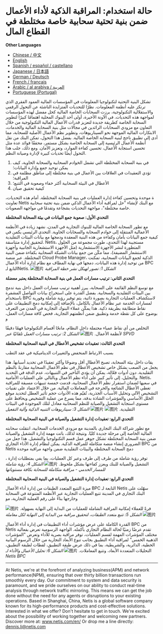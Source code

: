 # حالة استخدام: المراقبة الذكية لأداء الأعمال ضمن بنية تحتية سحابية خاصة مختلطة في القطاع المال


**Other Languages**

+ [Chinese / 中文](https://github.com/lvdeshuii/OverFlow/blob/main/docs/zh/Smart-Business-Performance-Monitoring-in-Financial-Private-Cloud-Hybrid-Architectures-zh.md)
+ [English](https://github.com/lvdeshuii/OverFlow/blob/main/docs/en/Smart-Business-Performance-Monitoring-in-Financial-Private-Cloud-Hybrid-Architectures-en.md)
+ [Spanish / español / castellano](https://github.com/lvdeshuii/OverFlow/blob/main/docs/es/Smart-Business-Performance-Monitoring-in-Financial-Private-Cloud-Hybrid-Architectures-es.md)
+ [Japanese / 日本語](https://github.com/lvdeshuii/OverFlow/blob/main/docs/ja/Smart-Business-Performance-Monitoring-in-Financial-Private-Cloud-Hybrid-Architectures-ja.md)
+ [German / Deutsch](https://github.com/lvdeshuii/OverFlow/blob/main/docs/de/Smart-Business-Performance-Monitoring-in-Financial-Private-Cloud-Hybrid-Architectures-de.md)
+ [French / français](https://github.com/lvdeshuii/OverFlow/blob/main/docs/fr/Smart-Business-Performance-Monitoring-in-Financial-Private-Cloud-Hybrid-Architectures-fr.md)
+ [Arabic / al arabiya / العربية](https://github.com/lvdeshuii/OverFlow/blob/main/docs/ar/Smart-Business-Performance-Monitoring-in-Financial-Private-Cloud-Hybrid-Architectures-ar.md)
+ [Portuguese (Portugal)](https://github.com/lvdeshuii/OverFlow/blob/main/docs/pt/Smart-Business-Performance-Monitoring-in-Financial-Private-Cloud-Hybrid-Architectures-pt.md)



تشكل البنية التحتية لتكنولوجيا المعلومات في المؤسسات المالية العمود الفقري الذي ترتكز عليه أنظمة المعلومات. نظرًا للتحديات المتزايدة الناشئة عن التحول الرقمي والاستقلالية التكنولوجية، برزت السحابات الخاصة المالية كحل مفضل لهذه المؤسسات لمواجهة هذه التحديات. في الآونة الأخيرة، أولى أحد البنوك المحلية اهتمامًا كبيرًا لتطوير السحابة الخاصة كطريقة جديدة لتعزيز قدرات الأعمال المالية التكنولوجية من خلال التعاون مع مزودي السحابات الرائدين في مجالات مثل بنية السحابة المالية والخدمات، الابتكارات المالية الموجهة نحو السيناريوهات، وتطوير نظم الأعمال الأصلية للسحابة، مما أدى إلى تطبيق ناجح لبنية السحابة الخاصة المالية. بفضل هذا التحول، تمكن البنك من نقل أنظمة الأعمال الرئيسية إلى السحابة الخاصة بشكل مستمر، محققًا فوائد عدة مثل تحسين استجابة الأعمال، تحسين كفاءة الموارد، وتعزيز الأمان. ومع ذلك، جلب هذا التحول أيضًا تحديات كبيرة لإدارة وصيانة النظم.

1. في بنية السحابة المختلطة التي تشمل الخوادم السحابية والسحابة الحاوية، كيف يمكن توحيد جمع وإدارة البيانات؛
2. تؤدي التعقيدات في العلاقات بين الأعمال في بنية مختلطة إلى مناطق مظلمة في المراقبة؛
3. الأعطال في البيئة السحابية أكثر خفاء وصعوبة في التتبع؛
4. كيفية تحقيق صيان

ة موحدة وتحسين كفاءة إدارة العمليات في بنية السحابة المختلطة.
أمام هذه التحديات، تعاونت Netis مع البنك لإنشاء "حل لمراقبة أداء الأعمال الذكي ضمن بنية تحتية سحابية خاصة مختلطة"، مواجهة التحديات بشجاعة وتقدمًا في مواجهة الصعوبات.



**التحدي الأول: صعوبة جمع البيانات في بيئة السحابة المختلطة**

مع تطور السحابة الخاصة المالية للبنوك التجارية في المدن، نشهد زيادة في الأنظمة الأعمالية المنتقلة إلى خوادم السحابة والسحابات الحاوية. التحدي الرئيسي يكمن في كيفية جمع البيانات بأمان وكفاءة من هذه البنية المعقدة ودمجها مع بيانات البيئات التقليدية لتحقيق إدارة متناسقة. Netis، مستجيبة لهذا التحدي، طورت مجموعة من الحلول المتطورة لنشر الأجهزة الاستشعارية (مثل الأجهزة الاستشعارية الجانبية وأجهزة الاستشعار المضيفة)، مما مكّن من جمع بيانات الشبكة السحابية بكفاءة ضمن البنية المختلطة. عبر منصة Cloud Probe Manager، الذكية لجمع البيانات السحابية، تمكنت من توحيد إدارة هذه البيانات، دمجها في نهاية المطاف مع نظام إدارة أداء الأعمال BPC التابع لـNetis.
![图片](https://mmbiz.qpic.cn/mmbiz_jpg/o672k3fsicq3aiabrR0ibCBLmsV6iae9IV8eicSYpc2jHwmXaszCfF6HXqPXXba4nFMFro0zT1qjp3Vzjz9b6vuojuw/640?wx_fmt=jpeg&wxfrom=5&wx_lazy=1&wx_co=1)
 *الشكل 1: تصور لهيكل نشر خطة المراقبة*

**التحدي الثاني: ترتيب مسارات العمل في بنية السحابة المختلطة يعتبر معضلة**

مع توسع النظم القائمة على السحابة، يبرز أهمية ترتيب مسارات العمل داخل بنية تدمج بين البيئات التقليدية والسحابية. بفضل القدرة على استخراج بيانات التواصل المشفرة باستخدام BPC لاستكشاف العمليات التجارية بصورة ذاتية، يتم توفير رؤية شاملة وفورية لمسارات الخدمة عبر نظام الأعمال بالكامل، بالإضافة إلى إمكانية دمج التطبيقات على نقاط متطابقة بطريقة ذكية. هذا يمكّن عملاء البنوك التجارية في المدن من التعرف بوضوح على كل نقطة خدمة وتطبيق ضمن أنظمتهم التجارية، فحص كافة مسارات العمل، و

التخلص من أي نقاط عمياء محتملة داخل النظام، مانحًا أقسام التكنولوجيا فهمًا دقيقًا لأنظمة الأعمال.
![图片](https://mmbiz.qpic.cn/mmbiz_jpg/o672k3fsicq3aiabrR0ibCBLmsV6iae9IV8eOnrHmIC2n9WcbibYwPFRPQPZ96KHdQiahRjibd6tGibHPuYzUFLbjV6thQ/640?wx_fmt=jpeg&wxfrom=5&wx_lazy=1&wx_co=1)
*الشكل 2: ترتيب مسارات العمل تلقائيًا عبر SPVD*

**التحدي الثالث: تعقيدات تشخيص الأعطال في البنية السحابية المختلطة**

بسبب الارتباط المنخفض والتغييرات الديناميكية في عقد التطب

يقات داخل بيئة السحابة، تصبح الأعطال أقل وضوحًا وأكثر تعقيدًا في تحديد أسبابها. هذا يجعل من الصعب بشكل خاص تشخيص الأعطال في نظم الأعمال السحابية مقارنةً بالنظم التقليدية. دون أدوات فعّالة، يمكن أن يؤدي التأخير في التنبيهات، عدم الدقة في التحديد والتحليل، إلى تأثير كبير على أداء نظم الأعمال وبالتالي على العمليات الأمامية.
Netis، في سعيها لضمان استقرار نظم الأعمال السحابية، قدمت خمسة تنبيهات مسبقة للمراقبة تغطي الأعطال الشائعة والحرجة في المعاملات المالية. من خلال الاعتماد على تقنيات التشخيص الآلي وتحليل الأسباب الجذرية، تُقيّم هذه الأدوات حجم تأثير العطل لتحديد موقع الخلل الأساسي والمؤشرات الشاذة بدقة، مما يسرع من عملية التشخيص ويحافظ على مستوى استجابة التشغيل والصيانة للنظم السحابية معادل لتلك الموجودة في البيئات التقليدية.
![图片](https://mmbiz.qpic.cn/mmbiz_jpg/o672k3fsicq3aiabrR0ibCBLmsV6iae9IV8eZ07v3TGgWRswlTmhibicHKBdZia0OPxTMQxwHORfmGqvnMiahsTTYYJUuQ/640?wx_fmt=jpeg&wxfrom=5&wx_lazy=1&wx_co=1)
![图片](https://mmbiz.qpic.cn/mmbiz_jpg/o672k3fsicq3aiabrR0ibCBLmsV6iae9IV8ePCCCibQxF2DIvaTDHkIeTTBOTJs7MPO6BooPryicOAkZSsEcEYhXd1rw/640?wx_fmt=jpeg&wxfrom=5&wx_lazy=1&wx_co=1)
*الشكل 3: سيناريوهات التنبيه الذكية وآلية التفعيل*

**التحدي الرابع: تعقيدات إدارة التشغيل والصيانة في البنية السحابية المختلطة**

مع تطور شراكة البنك التجاري بالمدينة مع مزودي الخدمات السحابية، انتقلت سحابته المالية الخاصة إلى مرحلة جديدة كليًا. ونتيجة لذلك، باتت مهمة إدارة التشغيل والصيانة ضمن بنية السحابة المختلطة تشكل جوهر عمل قسم التكنولوجيا والتشغيل. هذا جعل من الضروري إنشاء منصة متكاملة للمراقبة الذكية. يمكن لنظام إدارة الأداء التجاري BPC من Netis دمج السحابة المختلطة والبيئات التقليدية ضمن واجهة مراقبة موحدة

، توفر رؤية شاملة من طرف إلى طرف وعبر كل العمليات، بما يفي بمتطلبات إدارة التشغيل والصيانة للبنك ويعزز كفاءتها بشكل ملحوظ.
![图片](https://mmbiz.qpic.cn/mmbiz_jpg/o672k3fsicq3aiabrR0ibCBLmsV6iae9IV8e7XjvzyrIL4l0ibJ9MQfBgGpdOMHve9iclMQvEicNURHvY5vx8kC9agXDg/640?wx_fmt=jpeg&wxfrom=5&wx_lazy=1&wx_co=1)
*الشكل 4: رؤية شاملة للمسار الخدمي - مراقبة متكاملة للسحابة بكافة مستوياتها*

**التحدي الرابع: تعقيدات إدارة التشغيل والصيانة في البنية السحابية المختلطة**

ميزة التتبع المتعدد الطبقات من إدارة أداء الأعمال BPC التابعة لـ Netis سهّلت على البنك التجاري في المدينة تتبع العمليات التجارية عبر الأنظمة المتنوعة في السحابة وخارجها بناءً على رقم العملية التجارية، مو

فرةً للعملاء إمكانية المراقبة الشاملة للعمليات من البداية إلى النهاية بسهولة.
![图片](https://mmbiz.qpic.cn/mmbiz_jpg/o672k3fsicq3aiabrR0ibCBLmsV6iae9IV8e2FTsia5XDYUnrfSlSbyrjmAibyuG1Dxa3Fp29w1nJXbcNoh5MAVTVVyw/640?wx_fmt=jpeg&wxfrom=5&wx_lazy=1&wx_co=1)
![图片](https://mmbiz.qpic.cn/mmbiz_jpg/o672k3fsicq3aiabrR0ibCBLmsV6iae9IV8e9mAK5j45wGqhT1bMceXP5BV6pcDiaKHv5fa0LRTib5O3VCtW49mSfMWQ/640?wx_fmt=jpeg&wxfrom=5&wx_lazy=1&wx_co=1)
*الشكل 5: تتبع متعدد الطبقات، لتحقيق مراقبة من البداية إلى النهاية لكل معاملة*

القدرة الكاملة على عرض مؤشرات أداء التطبيقات في إدارة أداء الأعمال BPC من Netis تقدم عرضًا زمنيًا لحالة النظام التجاري بأكمله. الواجهة الرسومية تعرض بفعالية مختلف المؤشرات المهمة لقسم العمليات، توفر مراقبة بصرية للأداء وتعرض "المؤشرات الذهبية الخمس" لمراقبة أداء التطبيق بجانب تنوع الأبعاد التجارية من خلال الرسوم البيانية الخطية، الدائرية، والشريطية، بما في ذلك عرض طبقة التطبيق، لقطات لطبقة التطبيق، التحليلات المتعددة الأبعاد، وتتبع المعاملات.
![图片](https://mmbiz.qpic.cn/mmbiz_jpg/o672k3fsicq3aiabrR0ibCBLmsV6iae9IV8e7mMSVibHAvuc6M4icWmYcK574PkxXfXL2ibric5mkAcF1AibM1RwWLV3HdA/640?wx_fmt=jpeg&wxfrom=5&wx_lazy=1&wx_co=1)
*الشكل 6: تحليل الأعمال والأداء لـ Netis BPC*
***
At Netis, we're at the forefront of analyzing business(APM) and network performance(NPM), ensuring that over thirty billion transactions run smoothly every day. Our commitment to system and data security is paramount, and we pride ourselves on our ability to conduct real-time analysis through network traffic mirroring. This means we can get the job done without the need for any agents or disruptions to your existing operations. Based in Shanghai, China, Netis is a global software company known for its high-performance products and cost-effective solutions. Interested in what we offer? Don't hesitate to get in touch. We're excited about the possibility of working together and welcoming new partners.  
Discover more at: www.netis.com/en/ 
Or drop me a line directly: dennis.li@netis.com
